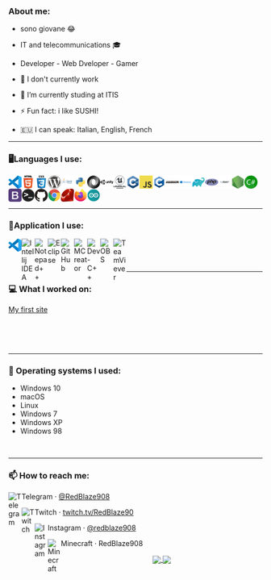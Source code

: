 ### About me:

- sono giovane 😂
- IT and telecommunications 🎓
- Developer - Web Dveloper - Gamer

- 🔭 I don't currently work
- 🌱 I’m currently studing at ITIS
- ⚡ Fun fact: i like SUSHI!
- 🇪🇺 I can speak: Italian, English, French

---

### 🖥Languages I use:

[<img align="left" alt="Visual Studio Code" width="26px" src="https://raw.githubusercontent.com/github/explore/f3e22f0dca2be955676bc70d6214b95b13354ee8/topics/visual-studio-code/visual-studio-code.png" />](https://github.com/topics/visual-studio-code)
[<img align="left" alt="HTML5" width="26px" src="https://raw.githubusercontent.com/github/explore/f3e22f0dca2be955676bc70d6214b95b13354ee8/topics/html/html.png" />](https://github.com/topics/html)
[<img align="left" alt="CSS3" width="26px" src="https://raw.githubusercontent.com/github/explore/f3e22f0dca2be955676bc70d6214b95b13354ee8/topics/css/css.png" />](https://github.com/topics/css)
[<img align="left" alt="WordPress" width="26px" src="https://raw.githubusercontent.com/github/explore/f3e22f0dca2be955676bc70d6214b95b13354ee8/topics/wordpress/wordpress.png" />](https://github.com/topics/wordpress)
[<img align="left" alt="Java" width="26px" src="https://raw.githubusercontent.com/github/explore/f3e22f0dca2be955676bc70d6214b95b13354ee8/topics/java/java.png" />](https://github.com/topics/java)
[<img align="left" alt="Python" width="26px" src="https://raw.githubusercontent.com/github/explore/f3e22f0dca2be955676bc70d6214b95b13354ee8/topics/python/python.png" />](https://github.com/topics/python)
[<img align="left" alt="JSON" width="26px" src="https://raw.githubusercontent.com/github/explore/f3e22f0dca2be955676bc70d6214b95b13354ee8/topics/json/json.png" />](https://github.com/topics/json)
[<img align="left" alt="Unity" width="26px" src="https://raw.githubusercontent.com/github/explore/f3e22f0dca2be955676bc70d6214b95b13354ee8/topics/unity/unity.png" />](https://github.com/topics/unity)
[<img align="left" alt="Unreal Engine" width="26px" src="https://raw.githubusercontent.com/github/explore/f3e22f0dca2be955676bc70d6214b95b13354ee8/topics/unreal-engine/unreal-engine.png" />](https://github.com/topics/unreal-engine)
[<img align="left" alt="C++" width="26px" src="https://raw.githubusercontent.com/github/explore/f3e22f0dca2be955676bc70d6214b95b13354ee8/topics/cpp/cpp.png" />](https://github.com/topics/cpp)
[<img align="left" alt="JavaScript" width="26px" src="https://raw.githubusercontent.com/github/explore/f3e22f0dca2be955676bc70d6214b95b13354ee8/topics/javascript/javascript.png" />](https://github.com/topics/javascript)
[<img align="left" alt="C" width="26px" src="https://raw.githubusercontent.com/github/explore/f3e22f0dca2be955676bc70d6214b95b13354ee8/topics/c/c.png" />](https://github.com/topics/c)
[<img align="left" alt="Minecraft" width="26px" src="https://raw.githubusercontent.com/github/explore/f3e22f0dca2be955676bc70d6214b95b13354ee8/topics/minecraft/minecraft.png" />](https://github.com/topics/minecraft)
[<img align="left" alt="Windows" width="26px" src="https://raw.githubusercontent.com/github/explore/f3e22f0dca2be955676bc70d6214b95b13354ee8/topics/windows/windows.png" />](https://github.com/topics/windows)
[<img align="left" alt="Gradle" width="26px" src="https://raw.githubusercontent.com/github/explore/f3e22f0dca2be955676bc70d6214b95b13354ee8/topics/gradle/gradle.png" />](https://github.com/topics/gradle)
[<img align="left" alt="PHP" width="26px" src="https://raw.githubusercontent.com/github/explore/f3e22f0dca2be955676bc70d6214b95b13354ee8/topics/php/php.png" />](https://github.com/topics/php)
[<img align="left" alt="jQuery" width="26px" src="https://raw.githubusercontent.com/github/explore/f3e22f0dca2be955676bc70d6214b95b13354ee8/topics/jquery/jquery.png" />](https://github.com/topics/jquery)
[<img align="left" alt="Node.js" width="26px" src="https://raw.githubusercontent.com/github/explore/f3e22f0dca2be955676bc70d6214b95b13354ee8/topics/nodejs/nodejs.png" />](https://github.com/topics/nodejs)
[<img align="left" alt="C#" width="26px" src="https://raw.githubusercontent.com/github/explore/f3e22f0dca2be955676bc70d6214b95b13354ee8/topics/csharp/csharp.png" />](https://github.com/topics/csharp)
[<img align="left" alt="Bootstrap" width="26px" src="https://raw.githubusercontent.com/github/explore/80688e429a7d4ef2fca1e82350fe8e3517d3494d/topics/bootstrap/bootstrap.png" />](https://github.com/topics/bootstrap)
[<img align="left" alt="Terminal" width="26px" src="https://raw.githubusercontent.com/github/explore/f3e22f0dca2be955676bc70d6214b95b13354ee8/topics/terminal/terminal.png" />](https://github.com/topics/terminal)
[<img align="left" alt="GitHub API" width="26px" src="https://raw.githubusercontent.com/github/explore/f3e22f0dca2be955676bc70d6214b95b13354ee8/topics/github-api/github-api.png" />](https://github.com/topics/github-api)
[<img align="left" alt="Chrome" width="26px" src="https://raw.githubusercontent.com/github/explore/f3e22f0dca2be955676bc70d6214b95b13354ee8/topics/chrome/chrome.png" />](https://github.com/topics/chrome)
[<img align="left" alt="Ruby" width="26px" src="https://raw.githubusercontent.com/github/explore/f3e22f0dca2be955676bc70d6214b95b13354ee8/topics/ruby/ruby.png" />](https://github.com/topics/ruby)
[<img align="left" alt="Firefox" width="26px" src="https://raw.githubusercontent.com/github/explore/f3e22f0dca2be955676bc70d6214b95b13354ee8/topics/firefox/firefox.png" />](https://github.com/topics/firefox)
[<img align="left" alt="Arduino" width="26px" src="https://raw.githubusercontent.com/github/explore/80688e429a7d4ef2fca1e82350fe8e3517d3494d/topics/arduino/arduino.png" />](https://github.com/topics/arduino)

<br />
<br />
<br />

---

### 📱Application I use:

[<img align="left" alt="Visual Studio Code" width="26px" src="https://raw.githubusercontent.com/github/explore/80688e429a7d4ef2fca1e82350fe8e3517d3494d/topics/visual-studio-code/visual-studio-code.png" />](https://github.com/topics/visual-studio-code)
[<img align="left" alt="Intellij IDEA" width="26px" src="https://upload.wikimedia.org/wikipedia/commons/thumb/9/9c/IntelliJ_IDEA_Icon.svg/2048px-IntelliJ_IDEA_Icon.svg.png" />](https://www.jetbrains.com/idea/)
[<img align="left" alt="Notepad++" width="26px" src="https://pbs.twimg.com/profile_images/1230290237500334081/_gXAv0GU_400x400.png" />](https://notepad-plus-plus.org/)
[<img align="left" alt="Eclipse" width="26px" src="https://banner2.cleanpng.com/20180803/uoa/kisspng-eclipse-foundation-scalable-vector-graphics-clip-a-go-to-image-page-5b63ff39421380.6609515515332800572707.jpg" />](https://www.eclipse.org/)
[<img align="left" alt="GitHub" width="26px" src="https://loghi-famosi.com/wp-content/uploads/2021/01/GitHub-Logo.png" />](https://github.com/)
[<img align="left" alt="MCreator" width="26px" src="https://github.com/MCreator.png" />](https://mcreator.net/)
[<img align="left" alt="Dev-C++" width="26px" src="https://static.miraheze.org/nonciclopediawiki/a/a8/Dev-c%2B%2B_logo.png" />](https://sourceforge.net/projects/orwelldevcpp/)
[<img align="left" alt="OBS" width="26px" src="https://www.accuratereviews.com/wp-content/uploads/2019/02/OBS-Studio-logo.jpg" />](https://obsproject.com/)
[<img align="left" alt="TeamViever" width="26px" src="http://www.j2k.it/Imm/pagine/24705/tw.jpg" />](https://www.teamviewer.com/it/)

<br />
<br />
<br />

---

### 💻 What I worked on:

<p>
  <a href="https://iccavaglia.it"><ing align="left" alt="iccavaglia" width="26px" src="https://iccavaglia.it"> <a href="https://iccavaglia.it">My first site</a>
</p>

<br />
<br />
<br />

---

### 💾 Operating systems I used:

- Windows 10
- macOS
- Linux
- Windows 7
- Windows XP
- Windows 98

<br />

---

### 📫 How to reach me:

<p>
  <a href="https://t.me/RedBlaze908"><img align="left" alt="Telegram" width="26px" src="https://camo.githubusercontent.com/f4b401dd7cd9b7840fd31acafd49e151a80e4c9600bf219934461b96dd98e013/68747470733a2f2f6564656e742e6769746875622e696f2f537570657254696e7949636f6e732f696d616765732f7376672f74656c656772616d2e737667"/></a>Telegram &middot; <a href="https://t.me/RedBlaze908">@RedBlaze908</a>
</p>
<p>
  <a href="https://twitch.tv/RedBlaze90"><img align="left" alt="Twitch" width="26px" src="https://camo.githubusercontent.com/c5942c39052ad962364ea8286a6991f7a9b036bf1d96d20db346d9dfd844dfa4/68747470733a2f2f6564656e742e6769746875622e696f2f537570657254696e7949636f6e732f696d616765732f7376672f7477697463682e737667"/></a>Twitch &middot; <a href="https://www.twitch.tv/redblaze90">twitch.tv/RedBlaze90</a>
</p>
<p>
  <a href="https://instagram.com/Redblaze908"><img align="left" alt="Instagram" width="26px" src="https://camo.githubusercontent.com/c9dacf0f25a1489fdbc6c0d2b41cda58b77fa210a13a886d6f99e027adfbd358/68747470733a2f2f6564656e742e6769746875622e696f2f537570657254696e7949636f6e732f696d616765732f7376672f696e7374616772616d2e737667"/></a>Instagram &middot; <a href="https://instagram.com/RedBlaze908">@redblaze908</a>
</p>
<p>
  <img align="left" alt="Minecraft" width="26px" src="https://camo.githubusercontent.com/3d0505504307fefab48b4d3f530827abe91beab78c802c953cad19c182d8834b/68747470733a2f2f6564656e742e6769746875622e696f2f537570657254696e7949636f6e732f696d616765732f7376672f6d696e6563726166742e737667"/>Minecraft &middot; RedBlaze908

<p align="center">
  <a href="https://github.com/anuraghazra/github-readme-stats" style="text-align:center;">
    <img align="center" src="https://github-readme-stats.vercel.app/api?username=RedBlaze908&count_private=true&show_icons=true&count_private=true&theme=dracula" />
  </a>
  <a href="https://github.com/anuraghazra/github-readme-stats">
    <img align="center" src="https://github-readme-stats.vercel.app/api/top-langs/?username=RedBlaze908&count_private=true&layout=compact&theme=dracula" />
  </a>
</p
